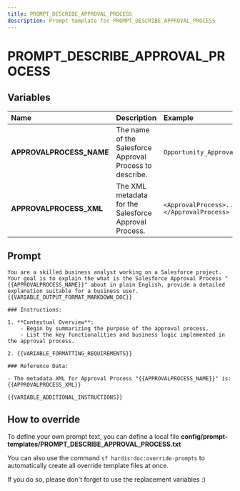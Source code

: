 ```yaml
---
title: PROMPT_DESCRIBE_APPROVAL_PROCESS
description: Prompt template for PROMPT_DESCRIBE_APPROVAL_PROCESS
---
```


# PROMPT_DESCRIBE_APPROVAL_PROCESS

## Variables
| Name | Description | Example |
| :------|:-------------|:---------|
| **APPROVALPROCESS_NAME** | The name of the Salesforce Approval Process to describe. | `Opportunity_Approval` |
| **APPROVALPROCESS_XML** | The XML metadata for the Salesforce Approval Process. | `<ApprovalProcess>...</ApprovalProcess>` |

## Prompt

```
You are a skilled business analyst working on a Salesforce project. Your goal is to explain the what is the Salesforce Approval Process "{{APPROVALPROCESS_NAME}}" about in plain English, provide a detailed explanation suitable for a business user. {{VARIABLE_OUTPUT_FORMAT_MARKDOWN_DOC}}

### Instructions:

1. **Contextual Overview**:
    - Begin by summarizing the purpose of the approval process.
    - List the key functionalities and business logic implemented in the approval process.

2. {{VARIABLE_FORMATTING_REQUIREMENTS}}

### Reference Data:

- The metadata XML for Approval Process "{{APPROVALPROCESS_NAME}}" is:
{{APPROVALPROCESS_XML}}

{{VARIABLE_ADDITIONAL_INSTRUCTIONS}}

```

## How to override

To define your own prompt text, you can define a local file **config/prompt-templates/PROMPT_DESCRIBE_APPROVAL_PROCESS.txt**

You can also use the command `sf hardis:doc:override-prompts` to automatically create all override template files at once.

If you do so, please don't forget to use the replacement variables :)

